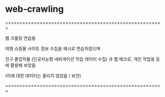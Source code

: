 # web-crawling

=======================================================

웹 크롤링 연습용

여행 쇼핑몰 사이트 정보 수집을 예시로 연습하였으며

친구 졸업작품 (인공지능형 네비게이션 학습 데이터 수집) 과 웹 메크로, 개인 작업용 등에 활용해 보았음

(이에 대한 데이터는 올리지 않았음 / 보안)

=======================================================
